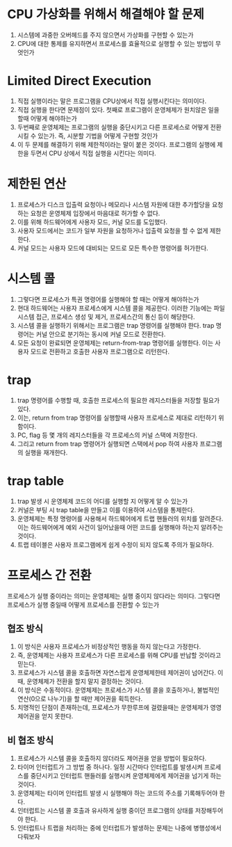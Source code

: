 # CPU 가상화를 위해서 해결해야 할 문제
1. 시스템에 과중한 오버헤드를 주지 않으면서 가상화를 구현할 수 있는가
2. CPU에 대한 통제를 유지하면서 프로세스를 효율적으로 실행할 수 있는 방법이 무엇인가

# Limited Direct Execution
1. 직접 실행이라는 말은 프로그램을 CPU상에서 직접 실행시킨다는 의미이다.
2. 직접 실행을 한다면 문제점이 있다. 첫째로 프로그램이 운영체제가 원치않은 일을 할때 어떻게 해야하는가
3. 두번째로 운영체제는 프로그램의 실행을 중단시키고 다른 프로세스로 어떻게 전환시킬 수 있는가. 즉, 시분할 기법을 어떻게 구현할 것인가
4. 이 두 문제를 해결하기 위해 제한적이라는 말이 붙은 것이다. 프로그램의 실행에 제한을 두면서 CPU 상에서 직접 실행을 시킨다는 의미다.

# 제한된 연산
1. 프로세스가 디스크 입출력 요청이나 메모리나 시스템 자원에 대한 추가할당을 요청하는 요청은 운영체제 입장에서 마음대로 허가할 수 없다.
2. 이를 위해 하드웨어에게 사용자 모드, 커널 모드를 도입했다. 
3. 사용자 모드에서는 코드가 일부 자원을 요청하거나 입출력 요청을 할 수 없게 제한한다.
4. 커널 모드는 사용자 모드에 대비되는 모드로 모든 특수한 명령어를 허가한다.

# 시스템 콜
1. 그렇다면 프로세스가 특권 명령어를 실행해야 할 때는 어떻게 해야하는가
2. 현대 하드웨어는 사용자 프로세스에게 시스템 콜을 제공한다. 이러한 기능에는 파일 시스템 접근, 프로세스 생성 및 제거, 프로세스간의 통신 등이 해당한다.
3. 시스템 콜을 실행하기 위해서는 프로그램은 trap 명령어를 실행해야 한다. trap 명령어는 커널 안으로 분기하는 동시에 커널 모드로 전환한다.
4. 모든 요청이 완료되면 운영체제는 return-from-trap 명령어를 실행한다. 이는 사용자 모드로 전환하고 호출한 사용자 프로그램으로 리턴한다.

# trap
1. trap 명령어를 수행할 때, 호출한 프로세스의 필요한 레지스터들을 저장할 필요가 있다.
2. 이는, return from trap 명령어를 실행할때 사용자 프로세스로 제대로 리턴하기 위함이다.
3. PC, flag 등 몇 개의 레지스터들을 각 프로세스의 커널 스택에 저장한다.
4. 그리고 return from trap 명령어가 실행되면 스택에서 pop 하여 사용자 프로그램의 실행을 재개한다.

# trap table
1. trap 발생 시 운영체제 코드의 어디를 실행할 지 어떻게 알 수 있는가
2. 커널은 부팅 시 trap table을 만들고 이를 이용하여 시스템을 통제한다. 
3. 운영체제는 특정 명령어를 사용해서 하드웨어에게 트랩 핸들러의 위치를 알려준다. 이는 하드웨어에게 예외 사건이 일어났을때 어떤 코드를 실행해야 하는지 알려주는 것이다.
4. 트랩 테이블은 사용자 프로그램에게 쉽게 수정이 되지 않도록 주의가 필요하다.

# 프로세스 간 전환
프로세스가 실행 중이라는 의미는 운영체제는 실행 중이지 않다라는 의미다. 그렇다면 프로세스가 실행 중일때 어떻게 프로세스를 전환할 수 있는가

## 협조 방식
1. 이 방식은 사용자 프로세스가 비정상적인 행동을 하지 않는다고 가정한다.
2. 즉, 운영체제는 사용자 프로세스가 다른 프로세스를 위해 CPU를 반납할 것이라고 믿는다.
3. 프로세스가 시스템 콜을 호출하면 자연스럽게 운영체제한테 제어권이 넘어간다. 이때, 운영체제가 전환을 할지 말지 결정하는 것이다.
4. 이 방식은 수동적이다. 운영체제는 프로세스가 시스템 콜을 호출하거나, 불법적인 연산(0으로 나누기)을 할 때만 제어권을 획득한다.
5. 치명적인 단점이 존재하는데, 프로세스가 무한루프에 걸렸을때는 운영체제가 영영 제어권을 얻지 못한다.

## 비 협조 방식
1. 프로세스가 시스템 콜을 호출하지 않더라도 제어권을 얻을 방법이 필요하다.
2. 타이머 인터럽트가 그 방법 중 하나다. 일정 시간마다 인터럽트를 발생시켜 프로세스를 중단시키고 인터럽트 핸들러를 실행시켜 운영체제에게 제어권을 넘기게 하는 것이다.
3. 운영체제는 타이머 인터럽트 발생 시 실행해야 하는 코드의 주소를 기록해두어야 한다.
4. 인터럽트는 시스템 콜 호출과 유사하게 실행 중이던 프로그램의 상태를 저장해두어야 한다.
5. 인터럽트나 트랩을 처리하는 중에 인터럽트가 발생하는 문제는 나중에 병행성에서 다뤄보자



